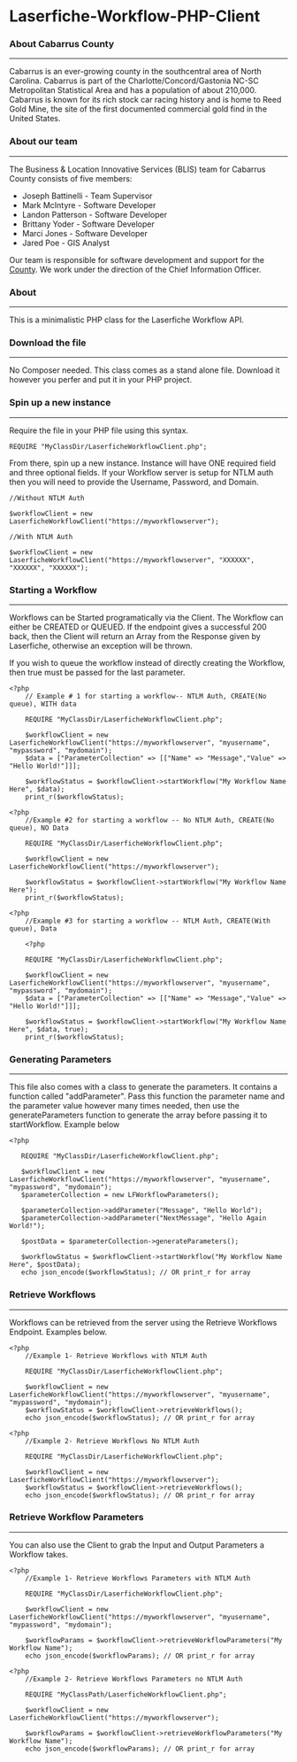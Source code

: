# Laserfiche-Workflow-PHP-Client

### About Cabarrus County
---
Cabarrus is an ever-growing county in the southcentral area of North Carolina. Cabarrus is part of the Charlotte/Concord/Gastonia NC-SC Metropolitan Statistical Area and has a population of about 210,000. Cabarrus is known for its rich stock car racing history and is home to Reed Gold Mine, the site of the first documented commercial gold find in the United States.

### About our team
---
The Business & Location Innovative Services (BLIS) team for Cabarrus County consists of five members:

+ Joseph Battinelli - Team Supervisor
+ Mark McIntyre - Software Developer
+ Landon Patterson - Software Developer
+ Brittany Yoder - Software Developer
+ Marci Jones - Software Developer
+ Jared Poe - GIS Analyst

Our team is responsible for software development and support for the [County](https://www.cabarruscounty.us/departments/information-technology). We work under the direction of the Chief Information Officer.

### About
---
This is a minimalistic PHP class for the Laserfiche Workflow API.

### Download the file
---
No Composer needed. This class comes as a stand alone file. Download it however you perfer and put it in your PHP project.

### Spin up a new instance
---
Require the file in your PHP file using this syntax.

```
REQUIRE "MyClassDir/LaserficheWorkflowClient.php";
```
From there, spin up a new instance. Instance will have ONE required field and three optional fields. If your Workflow server is setup for NTLM auth then you will need to provide the Username, Password, and Domain.

```
//Without NTLM Auth

$workflowClient = new LaserficheWorkflowClient("https://myworkflowserver");

```

```
//With NTLM Auth

$workflowClient = new LaserficheWorkflowClient("https://myworkflowserver", "XXXXXX", "XXXXXX", "XXXXXX");
```

### Starting a Workflow
---
Workflows can be Started programatically via the Client. The Workflow can either be CREATED or QUEUED. If the endpoint gives a successful 200 back, then the Client will return an Array from the Response given by Laserfiche, otherwise an exception will be thrown. 

If you wish to queue the workflow instead of directly creating the Workflow, then true must be passed for the last parameter.

```
<?php
    // Example # 1 for starting a workflow-- NTLM Auth, CREATE(No queue), WITH data

    REQUIRE "MyClassDir/LaserficheWorkflowClient.php";

    $workflowClient = new LaserficheWorkflowClient("https://myworkflowserver", "myusername", "mypassword", "mydomain");
    $data = ["ParameterCollection" => [["Name" => "Message","Value" => "Hello World!"]]];

    $workflowStatus = $workflowClient->startWorkflow("My Workflow Name Here", $data);
    print_r($workflowStatus);
```

```
<?php
    //Example #2 for starting a workflow -- No NTLM Auth, CREATE(No queue), NO Data
    
    REQUIRE "MyClassDir/LaserficheWorkflowClient.php";

    $workflowClient = new LaserficheWorkflowClient("https://myworkflowserver");
    
    $workflowStatus = $workflowClient->startWorkflow("My Workflow Name Here");
    print_r($workflowStatus);
```

```
<?php
    //Example #3 for starting a workflow -- NTLM Auth, CREATE(With queue), Data
    
    <?php

    REQUIRE "MyClassDir/LaserficheWorkflowClient.php";

    $workflowClient = new LaserficheWorkflowClient("https://myworkflowserver", "myusername", "mypassword", "mydomain");
    $data = ["ParameterCollection" => [["Name" => "Message","Value" => "Hello World!"]]];

    $workflowStatus = $workflowClient->startWorkflow("My Workflow Name Here", $data, true);
    print_r($workflowStatus);
 ```
 
 ### Generating Parameters
 ---
 This file also comes with a class to generate the parameters. It contains a function called "addParameter". Pass this function the parameter name and the parameter value however many times needed, then use the generateParameters function to generate the array before passing it to startWorkflow. Example below
 
 ```
 <?php

    REQUIRE "MyClassDir/LaserficheWorkflowClient.php";

    $workflowClient = new LaserficheWorkflowClient("https://myworkflowserver", "myusername", "mypassword", "mydomain");
    $parameterCollection = new LFWorkflowParameters();

    $parameterCollection->addParameter("Message", "Hello World");
    $parameterCollection->addParameter("NextMessage", "Hello Again World!");

    $postData = $parameterCollection->generateParameters();

    $workflowStatus = $workflowClient->startWorkflow("My Workflow Name Here", $postData);
    echo json_encode($workflowStatus); // OR print_r for array
```
 
### Retrieve Workflows
---
Workflows can be retrieved from the server using the Retrieve Workflows Endpoint. Examples below.

```
<?php
    //Example 1- Retrieve Workflows with NTLM Auth

    REQUIRE "MyClassDir/LaserficheWorkflowClient.php";

    $workflowClient = new LaserficheWorkflowClient("https://myworkflowserver", "myusername", "mypassword", "mydomain");
    $workflowStatus = $workflowClient->retrieveWorkflows();
    echo json_encode($workflowStatus); // OR print_r for array

```

```
<?php
    //Example 2- Retrieve Workflows No NTLM Auth

    REQUIRE "MyClassDir/LaserficheWorkflowClient.php";

    $workflowClient = new LaserficheWorkflowClient("https://myworkflowserver");
    $workflowStatus = $workflowClient->retrieveWorkflows();
    echo json_encode($workflowStatus); // OR print_r for array
```

### Retrieve Workflow Parameters
---

You can also use the Client to grab the Input and Output Parameters a Workflow takes.

```
<?php
    //Example 1- Retrieve Workflows Parameters with NTLM Auth
    
    REQUIRE "MyClassDir/LaserficheWorkflowClient.php";

    $workflowClient = new LaserficheWorkflowClient("https://myworkflowserver", "myusername", "mypassword", "mydomain");

    $workflowParams = $workflowClient->retrieveWorkflowParameters("My Workflow Name");
    echo json_encode($workflowParams); // OR print_r for array
```

```
<?php
    //Example 2- Retrieve Workflows Parameters no NTLM Auth
    
    REQUIRE "MyClassPath/LaserficheWorkflowClient.php";

    $workflowClient = new LaserficheWorkflowClient("https://myworkflowserver");

    $workflowParams = $workflowClient->retrieveWorkflowParameters("My Workflow Name");
    echo json_encode($workflowParams); // OR print_r for array
```
